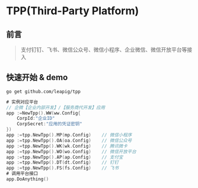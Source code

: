 # TPP(Third-Party Platform)

## 前言
> 支付钉钉、飞书、微信公众号、微信小程序、企业微信、微信开放平台等接入

## 快速开始 & demo

```shell script
go get github.com/leapig/tpp
```

```go
# 实例对应平台
// 企微【企业内部开发】/【服务商代开发】应用
app :=NewTpp().WW(ww.Config{
	CorpId:"企业ID"
	CorpSecret:"应用的凭证密钥"
})
app :=tpp.NewTpp().MP(mp.Config)    // 微信小程序
app :=tpp.NewTpp().OA(oa.Config)    // 微信公众号
app :=tpp.NewTpp().WK(wk.Config)    // 腾讯微卡
app :=tpp.NewTpp().WO(wo.Config)    // 微信开放平台
app :=tpp.NewTpp().AP(ap.Config)    // 支付宝
app :=tpp.NewTpp().DT(dt.Config)    // 钉钉
app :=tpp.NewTpp().FS(fs.Config)    // 飞书
# 调用平台接口
app.DoAnything()
```
